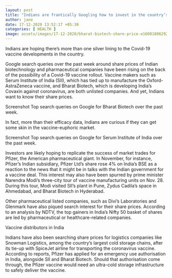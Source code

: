```yaml
---
layout: post
title: "Indians are frantically Googling how to invest in the country’s Covid-19 vaccine rollout"
author: jane 
date: 17-12-2020 13:52:17 +05:30 
categories: [ HEALTH ] 
image: assets/images/17-12-2020/bharat-biotech-share-price-e1608180629272.jpg
---
```

Indians are hoping there’s more than one silver lining to the Covid-19 vaccine developments in the country.

Google search queries over the past week around share prices of Indian biotechnology and pharmaceutical companies have been rising on the back of the possibility of a Covid-19 vaccine rollout. Vaccine makers such as Serum Institute of India (SII), which has tied up to manufacture the Oxford-AstraZeneca vaccine, and Bharat Biotech, which is developing India’s Covaxin against coronavirus, are both unlisted companies. And yet, Indians want to know their share prices.

Screenshot Top search queries on Google for Bharat Biotech over the past week.

In fact, more than their efficacy data, Indians are curious if they can get some skin in the vaccine-euphoric market.

Screenshot Top search queries on Google for Serum Institute of India over the past week.

Investors are likely hoping to replicate the success of market trades for Pfizer, the American pharmaceutical giant. In November, for instance, Pfizer’s Indian subsidiary, Pfizer Ltd’s share rose 4% on India’s BSE as a reaction to the news that it might be in talks with the Indian government for a vaccine deal. This interest may also have been spurred by prime minister Narendra Modi’s three-city tour of vaccine manufacturing units on Nov. 28. During this tour, Modi visited SII’s plant in Pune, Zydus Cadila’s space in Ahmedabad, and Bharat Biotech in Hyderabad.

Other pharmaceutical listed companies, such as Divi’s Laboratories and Glenmark have also piqued search interest for their share prices. According to an analysis by NDTV, the top gainers in India’s Nifty 50 basket of shares are led by pharmaceutical or healthcare-related companies.

Vaccine distributors in India

Indians have also been searching share prices for logistics companies like Snowman Logistics, among the country’s largest cold storage chains, after its tie-up with SpiceJet airline for transporting the coronavirus vaccine. According to reports, Pfizer has applied for an emergency use authorisation in India, alongside SII and Bharat Biotech. Should that authorisation come through, the Pfizer vaccine would need an ultra-cold storage infrastructure to safely deliver the vaccine.
